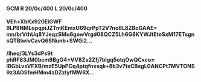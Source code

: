 #### GCM R 20/0c/400 L 20/0c/400
**VEh+XbKx920EiGWF**<br/>**9LP8NMLopqpiJZTmKEmxU69qrPpT2V7no8L8ZBoGAAE=**<br/>**mn/brVthUq8YJeqzSMu6gowVrgd08QCZ5Lh6G8KYWJtEteSxM17ETsgnsQTBIwivCavQ6SNunb+SWGi2...**<br/><br/>
**/Iheq/3LYs3dPs9t**<br/>**phRF83JM0bcm9BgO4+VV8Zv2Zfj7blgq5otqOwQCxco=**<br/>**IBGbLvsVFXB/mzE5UpPCq4ptqfnxsqk+8b3v7txCBsgL0ANCPt7MVTONS9z3AOSfmHMm4zDZzlyfMW8X...**